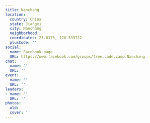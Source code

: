```yaml
---
title: Nanchang
location:
  country: China
  state: Jiangxi
  city: Nanchang
  neighborhood: 
  coordinates: 23.6175, 120.539722
  plusCode: ''
social:
  name: Facebook page
  URL: https://www.facebook.com/groups/free.code.camp.Nanchang
chat:
  name: ''
  URL: ''
event:
  name: ''
  URL: ''
leaders:
- name: ''
  URL: ''
photos:
  old: 
  cover: ''
---
```

